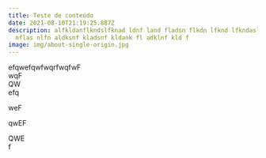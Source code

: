```yaml
---
title: Teste de conteúdo
date: 2021-08-10T21:19:25.887Z
description: alfkldanflkndslfknad ldnf land fladsn flkdn lfknd lfkndaslkfnl
  nflas nlfn aldksnf kladsnf kldank fl adklnf kld f
image: img/about-single-origin.jpg
---
```

efqwefqwfwqrfwqfwF\
wqF\
QW\
efq

weF

qwEF

QWE\
f